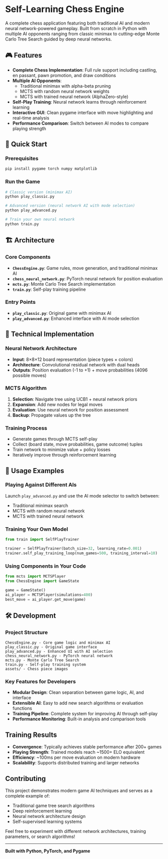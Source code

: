 # Self-Learning Chess Engine

A complete chess application featuring both traditional AI and modern neural network-powered gameplay. Built from scratch in Python with multiple AI opponents ranging from classic minimax to cutting-edge Monte Carlo Tree Search guided by deep neural networks.

## 🎮 Features

- **Complete Chess Implementation**: Full rule support including castling, en passant, pawn promotion, and draw conditions
- **Multiple AI Opponents**:
  - Traditional minimax with alpha-beta pruning
  - MCTS with random neural network weights  
  - MCTS with trained neural network (AlphaZero-style)
- **Self-Play Training**: Neural network learns through reinforcement learning
- **Interactive GUI**: Clean pygame interface with move highlighting and real-time analysis
- **Performance Comparison**: Switch between AI modes to compare playing strength

## 🚀 Quick Start

### Prerequisites
```bash
pip install pygame torch numpy matplotlib
```

### Run the Game
```bash
# Classic version (minimax AI)
python play_classic.py

# Advanced version (neural network AI with mode selection)
python play_advanced.py

# Train your own neural network
python train.py
```

## 🏗️ Architecture

### Core Components
- **`ChessEngine.py`**: Game rules, move generation, and traditional minimax AI
- **`chess_neural_network.py`**: PyTorch neural network for position evaluation
- **`mcts.py`**: Monte Carlo Tree Search implementation
- **`train.py`**: Self-play training pipeline

### Entry Points
- **`play_classic.py`**: Original game with minimax AI
- **`play_advanced.py`**: Enhanced interface with AI mode selection

## 🧠 Technical Implementation

### Neural Network Architecture
- **Input**: 8×8×12 board representation (piece types × colors)
- **Architecture**: Convolutional residual network with dual heads
- **Outputs**: Position evaluation (-1 to +1) + move probabilities (4096 possible moves)

### MCTS Algorithm
1. **Selection**: Navigate tree using UCB1 + neural network priors
2. **Expansion**: Add new nodes for legal moves  
3. **Evaluation**: Use neural network for position assessment
4. **Backup**: Propagate values up the tree

### Training Process
- Generate games through MCTS self-play
- Collect (board state, move probabilities, game outcome) tuples
- Train network to minimize value + policy losses
- Iteratively improve through reinforcement learning


## 🎯 Usage Examples

### Playing Against Different AIs
Launch `play_advanced.py` and use the AI mode selector to switch between:
- Traditional minimax search
- MCTS with random neural network
- MCTS with trained neural network

### Training Your Own Model
```python
from train import SelfPlayTrainer

trainer = SelfPlayTrainer(batch_size=32, learning_rate=0.001)
trainer.self_play_training_loop(num_games=500, training_interval=10)
```

### Using Components in Your Code
```python
from mcts import MCTSPlayer
from ChessEngine import GameState

game = GameState()
ai_player = MCTSPlayer(simulations=400)
best_move = ai_player.get_move(game)
```

## 🛠️ Development

### Project Structure
```
ChessEngine.py - Core game logic and minimax AI
play_classic.py - Original game interface  
play_advanced.py - Enhanced UI with AI selection
chess_neural_network.py - PyTorch neural network
mcts.py - Monte Carlo Tree Search
train.py - Self-play training system
assets/ - Chess piece images
```

### Key Features for Developers
- **Modular Design**: Clean separation between game logic, AI, and interface
- **Extensible AI**: Easy to add new search algorithms or evaluation functions
- **Training Pipeline**: Complete system for improving AI through self-play
- **Performance Monitoring**: Built-in analysis and comparison tools

## Training Results

- **Convergence**: Typically achieves stable performance after 200+ games
- **Playing Strength**: Trained models reach ~1500+ ELO equivalent
- **Efficiency**: ~100ms per move evaluation on modern hardware
- **Scalability**: Supports distributed training and larger networks

## Contributing

This project demonstrates modern game AI techniques and serves as a complete example of:
- Traditional game tree search algorithms
- Deep reinforcement learning
- Neural network architecture design
- Self-supervised learning systems

Feel free to experiment with different network architectures, training parameters, or search algorithms!

---

**Built with Python, PyTorch, and Pygame** 